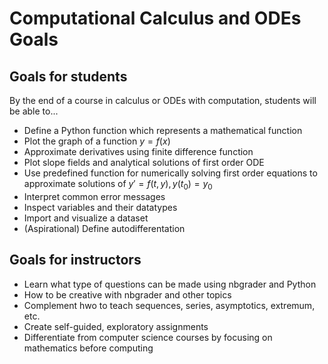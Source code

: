 # Computational Calculus and ODEs Goals

## Goals for students

By the end of a course in calculus or ODEs with computation, students will be able to...

* Define a Python function which represents a mathematical function
* Plot the graph of a function $y=f(x)$
* Approximate derivatives using finite difference function
* Plot slope fields and analytical solutions of first order ODE
* Use predefined function for numerically solving first order equations to approximate solutions of $y'=f(t,y), y(t_0)=y_0$
* Interpret common error messages
* Inspect variables and their datatypes
* Import and visualize a dataset
* (Aspirational) Define autodifferentation

## Goals for instructors

* Learn what type of questions can be made using nbgrader and Python
* How to be creative with nbgrader and other topics
* Complement hwo to teach sequences, series, asymptotics, extremum, etc.
* Create self-guided, exploratory assignments
* Differentiate from computer science courses by focusing on mathematics before computing
